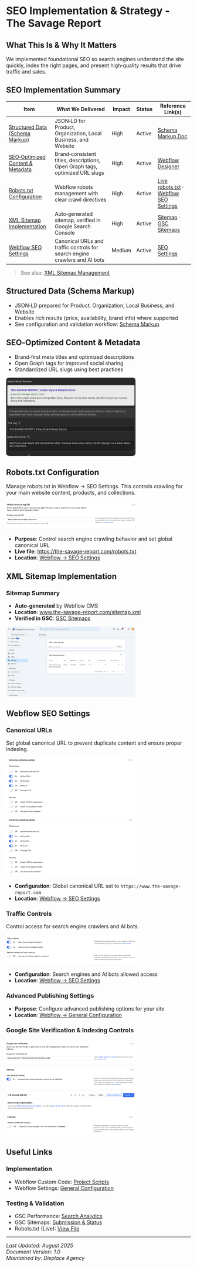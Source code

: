 # SEO Implementation & Strategy - The Savage Report

## What This Is & Why It Matters
We implemented foundational SEO so search engines understand the site quickly, index the right pages, and present high‑quality results that drive traffic and sales.

## SEO Implementation Summary

| Item | What We Delivered | Impact | Status | Reference Link(s) |
|------|-------------------|--------|--------|-------------------|
| [Structured Data (Schema Markup)](#structured-data-schema-markup) | JSON‑LD for Product, Organization, Local Business, and Website | High | Active | [Schema Markup Doc](./05.1-seo-schema.md) |
| [SEO‑Optimized Content & Metadata](#seo-optimized-content--metadata) | Brand‑consistent titles, descriptions, Open Graph tags, optimized URL slugs | High | Active | <a href="https://webflow.com/design/savage-report-we" target="_blank" rel="noopener noreferrer">Webflow Designer</a> |
| [Robots.txt Configuration](#robots-txt-configuration) | Webflow robots management with clear crawl directives | High | Active | <a href="https://the-savage-report.com/robots.txt" target="_blank" rel="noopener noreferrer">Live robots.txt</a> · <a href="https://webflow.com/dashboard/sites/savage-report-we/seo" target="_blank" rel="noopener noreferrer">Webflow SEO Settings</a> |
| [XML Sitemap Implementation](#xml-sitemap-implementation) | Auto‑generated sitemap, verified in Google Search Console | High | Active | <a href="https://www.the-savage-report.com/sitemap.xml" target="_blank" rel="noopener noreferrer">Sitemap</a> · <a href="https://search.google.com/search-console/sitemaps?resource_id=sc-domain:the-savage-report.com" target="_blank" rel="noopener noreferrer">GSC Sitemaps</a> |
| [Webflow SEO Settings](#webflow-seo-settings) | Canonical URLs and traffic controls for search engine crawlers and AI bots | Medium | Active | <a href="https://webflow.com/dashboard/sites/savage-report-we/seo" target="_blank" rel="noopener noreferrer">SEO Settings</a> |

> See also: [XML Sitemap Management](../knowledge-hub/seo/xml-sitemap-management.md)

<a id="structured-data-schema-markup"></a>
## Structured Data (Schema Markup)
- JSON‑LD prepared for Product, Organization, Local Business, and Website
- Enables rich results (price, availability, brand info) where supported
- See configuration and validation workflow: [Schema Markup](./05.1-seo-schema.md)

<a id="seo-optimized-content--metadata"></a>
## SEO‑Optimized Content & Metadata
- Brand‑first meta titles and optimized descriptions
- Open Graph tags for improved social sharing
- Standardized URL slugs using best practices

<img src="../assets/05-seo-implementation-meta-title-description.png" alt="Meta title and description configuration in Webflow for SEO" width="70%" style="border-radius:8px" />

<a id="robots-txt-configuration"></a>
## Robots.txt Configuration

Manage robots.txt in Webflow → SEO Settings. This controls crawling for your main website content, products, and collections.

<img src="../assets/05-seo-implementation-global-canonical-url.png" alt="Global canonical URL configuration in Webflow SEO settings" width="70%" style="border-radius:8px" />

- **Purpose**: Control search engine crawling behavior and set global canonical URL
- **Live file**: <a href="https://the-savage-report.com/robots.txt" target="_blank" rel="noopener noreferrer">https://the-savage-report.com/robots.txt</a>
- **Location**: <a href="https://webflow.com/dashboard/sites/savage-report-we/seo" target="_blank" rel="noopener noreferrer">Webflow → SEO Settings</a>

<a id="xml-sitemap-implementation"></a>
## XML Sitemap Implementation

### Sitemap Summary
- **Auto‑generated** by Webflow CMS
- **Location**: <a href="https://www.the-savage-report.com/sitemap.xml" target="_blank" rel="noopener noreferrer">www.the-savage-report.com/sitemap.xml</a>
- **Verified in GSC**: <a href="https://search.google.com/search-console/sitemaps?resource_id=sc-domain:the-savage-report.com" target="_blank" rel="noopener noreferrer">GSC Sitemaps</a>

<img src="../assets/05-seo-implementation-gsc-sitemaps-2025-08-08.png" alt="GSC submitted sitemap view" width="70%" style="border-radius:8px" />

<a id="webflow-seo-settings"></a>
## Webflow SEO Settings

### Canonical URLs
Set global canonical URL to prevent duplicate content and ensure proper indexing.

<img src="../assets/05-seo-implementation-webflow-advanced-publishing.png" alt="Advanced publishing options in Webflow settings related to SEO and caching" width="70%" style="border-radius:8px" />

<img src="../assets/05-seo-implementation-webflow-advanced-publishing.png" alt="Webflow SEO settings with canonical and robots controls" width="70%" style="border-radius:8px" />

- **Configuration**: Global canonical URL set to `https://www.the-savage-report.com`
- **Location**: <a href="https://webflow.com/dashboard/sites/savage-report-we/seo" target="_blank" rel="noopener noreferrer">Webflow → SEO Settings</a>

### Traffic Controls
Control access for search engine crawlers and AI bots.

<img src="../assets/05-seo-implementation-traffic-controls-workflow.png" alt="Traffic controls workflow for search engines and AI bots in Webflow" width="70%" style="border-radius:8px" />

- **Configuration**: Search engines and AI bots allowed access
- **Location**: <a href="https://webflow.com/dashboard/sites/savage-report-we/seo" target="_blank" rel="noopener noreferrer">Webflow → SEO Settings</a>

### Advanced Publishing Settings

- **Purpose**: Configure advanced publishing options for your site
- **Location**: <a href="https://webflow.com/dashboard/sites/savage-report-we/general" target="_blank" rel="noopener noreferrer">Webflow → General Configuration</a>

### Google Site Verification & Indexing Controls

<img src="../assets/05-seo-implementation-google-site-verification.png" alt="Google Site Verification meta in Webflow settings" width="70%" style="border-radius:8px" />

<img src="../assets/05-seo-implementation-sitemap-auto-generate-toggle.png" alt="Sitemap auto-generate toggle in Webflow settings" width="70%" style="border-radius:8px" />

<img src="../assets/05-seo-implementation-indexing-toggle-subdomain-off.png" alt="Indexing toggle off for subdomain in Webflow settings" width="70%" style="border-radius:8px" />

## Useful Links

### Implementation
- Webflow Custom Code: [Project Scripts](https://webflow.com/dashboard/sites/savage-report-we/custom-code)
- Webflow Settings: [General Configuration](https://webflow.com/dashboard/sites/savage-report-we/general)

### Testing & Validation
- GSC Performance: [Search Analytics](https://search.google.com/search-console/performance/search-analytics?resource_id=sc-domain:the-savage-report.com)
- GSC Sitemaps: [Submission & Status](https://search.google.com/search-console/sitemaps?resource_id=sc-domain:the-savage-report.com)
- Robots.txt (Live): [View File](https://the-savage-report.com/robots.txt)

---
*Last Updated: August 2025*  
*Document Version: 1.0*  
*Maintained by: Displace Agency*


